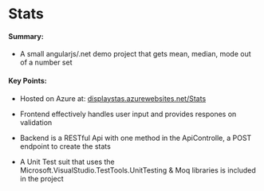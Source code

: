 # Stats

#### Summary: 
+ A small angularjs/.net demo project that gets mean, median, mode out of a number set

#### Key Points:

+ Hosted on Azure at: [displaystas.azurewebsites.net/Stats](http://displaystats.azurewebsites.net/Stats)

+ Frontend effectively handles user input and provides respones on validation

+ Backend is a RESTful Api with one method in the ApiControlle, a POST endpoint to create the stats

+ A Unit Test suit that uses the Microsoft.VisualStudio.TestTools.UnitTesting & Moq libraries is included in the project

